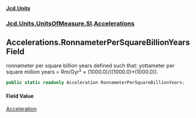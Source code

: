 #### [Jcd.Units](index.md 'index')
### [Jcd.Units.UnitsOfMeasure.SI](Jcd.Units.UnitsOfMeasure.SI.md 'Jcd.Units.UnitsOfMeasure.SI').[Accelerations](Accelerations.md 'Jcd.Units.UnitsOfMeasure.SI.Accelerations')

## Accelerations.RonnameterPerSquareBillionYears Field

ronnameter per square billion years defined such that: yottameter per square million years = Rm/Gyr² ×
(1000.0)/((1000.0)*(1000.0)).

```csharp
public static readonly Acceleration RonnameterPerSquareBillionYears;
```

#### Field Value
[Acceleration](Acceleration.md 'Jcd.Units.UnitTypes.Acceleration')